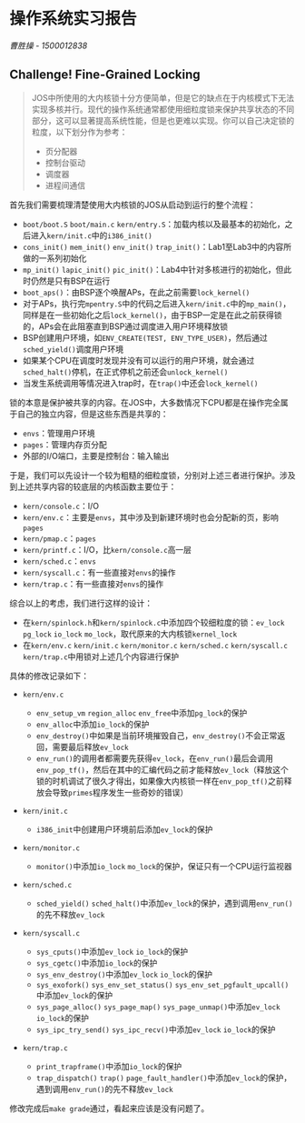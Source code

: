 # 操作系统实习报告

*曹胜操 - 1500012838*

## Challenge! Fine-Grained Locking

>  JOS中所使用的大内核锁十分方便简单，但是它的缺点在于内核模式下无法实现多核并行。现代的操作系统通常都使用细粒度锁来保护共享状态的不同部分，这可以显著提高系统性能，但是也更难以实现。你可以自己决定锁的粒度，以下划分作为参考：
>
> - 页分配器
> - 控制台驱动
> - 调度器
> - 进程间通信

首先我们需要梳理清楚使用大内核锁的JOS从启动到运行的整个流程：

- `boot/boot.S` `boot/main.c` `kern/entry.S`：加载内核以及最基本的初始化，之后进入`kern/init.c`中的`i386_init()`
- `cons_init()` `mem_init()` `env_init()` `trap_init()`：Lab1至Lab3中的内容所做的一系列初始化
- `mp_init()` `lapic_init()` `pic_init()`：Lab4中针对多核进行的初始化，但此时仍然是只有BSP在运行
- `boot_aps()`：由BSP逐个唤醒APs，在此之前需要`lock_kernel()`
- 对于APs，执行完`mpentry.S`中的代码之后进入`kern/init.c`中的`mp_main()`，同样是在一些初始化之后`lock_kernel()`，由于BSP一定是在此之前获得锁的，APs会在此阻塞直到BSP通过调度进入用户环境释放锁
- BSP创建用户环境，如`ENV_CREATE(TEST, ENV_TYPE_USER)`，然后通过`sched_yield()`调度用户环境
- 如果某个CPU在调度时发现并没有可以运行的用户环境，就会通过`sched_halt()`停机，在正式停机之前还会`unlock_kernel()`
- 当发生系统调用等情况进入trap时，在`trap()`中还会`lock_kernel()`

锁的本意是保护被共享的内容。在JOS中，大多数情况下CPU都是在操作完全属于自己的独立内容，但是这些东西是共享的：

- `envs`：管理用户环境
- `pages`：管理内存页分配
- 外部的I/O端口，主要是控制台：输入输出

于是，我们可以先设计一个较为粗糙的细粒度锁，分别对上述三者进行保护。涉及到上述共享内容的较底层的内核函数主要位于：

- `kern/console.c`：I/O
- `kern/env.c`：主要是`envs`，其中涉及到新建环境时也会分配新的页，影响`pages`
- `kern/pmap.c`：`pages`
- `kern/printf.c`：I/O，比`kern/console.c`高一层
- `kern/sched.c`：`envs`
- `kern/syscall.c`：有一些直接对`envs`的操作
- `kern/trap.c`：有一些直接对`envs`的操作

综合以上的考虑，我们进行这样的设计：

- 在`kern/spinlock.h`和`kern/spinlock.c`中添加四个较细粒度的锁：`ev_lock` `pg_lock` `io_lock` `mo_lock`，取代原来的大内核锁`kernel_lock`
- 在`kern/env.c` `kern/init.c` `kern/monitor.c` `kern/sched.c` `kern/syscall.c` `kern/trap.c`中用锁对上述几个内容进行保护

具体的修改记录如下：

- `kern/env.c`
  - `env_setup_vm` `region_alloc` `env_free`中添加`pg_lock`的保护
  - `env_alloc`中添加`io_lock`的保护
  - `env_destroy()`中如果是当前环境摧毁自己，`env_destroy()`不会正常返回，需要最后释放`ev_lock`
  - `env_run()`的调用者都需要先获得`ev_lock`，在`env_run()`最后会调用`env_pop_tf()`，然后在其中的汇编代码之前才能释放`ev_lock`（释放这个锁的时机调试了很久才得出，如果像大内核锁一样在`env_pop_tf()`之前释放会导致`primes`程序发生一些奇妙的错误）
- `kern/init.c`
  - `i386_init`中创建用户环境前后添加`ev_lock`的保护
- `kern/monitor.c`
  - `monitor()`中添加`io_lock` `mo_lock`的保护，保证只有一个CPU运行监视器
- `kern/sched.c`
  - `sched_yield()` `sched_halt()`中添加`ev_lock`的保护，遇到调用`env_run()`的先不释放`ev_lock`


- `kern/syscall.c`
  - `sys_cputs()`中添加`ev_lock` `io_lock`的保护
  - `sys_cgetc()`中添加`io_lock`的保护
  - `sys_env_destroy()`中添加`ev_lock` `io_lock`的保护
  - `sys_exofork()` `sys_env_set_status()` `sys_env_set_pgfault_upcall()`中添加`ev_lock`的保护
  - `sys_page_alloc()` `sys_page_map()` `sys_page_unmap()`中添加`ev_lock` `io_lock`的保护
  - `sys_ipc_try_send()` `sys_ipc_recv()`中添加`ev_lock` `io_lock`的保护
- `kern/trap.c`
  - `print_trapframe()`中添加`io_lock`的保护
  - `trap_dispatch()` `trap()` `page_fault_handler()`中添加`ev_lock`的保护，遇到调用`env_run()`的先不释放`ev_lock`

修改完成后`make grade`通过，看起来应该是没有问题了。